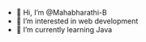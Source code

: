 - 👋 Hi, I’m @Mahabharathi-B
- 👀 I’m interested in web development 
- 🌱 I’m currently learning Java 

<!---
Mahabharathi-B/Mahabharathi-B is a ✨ special ✨ repository because its `README.md` (this file) appears on your GitHub profile.
You can click the Preview link to take a look at your changes.
--->
